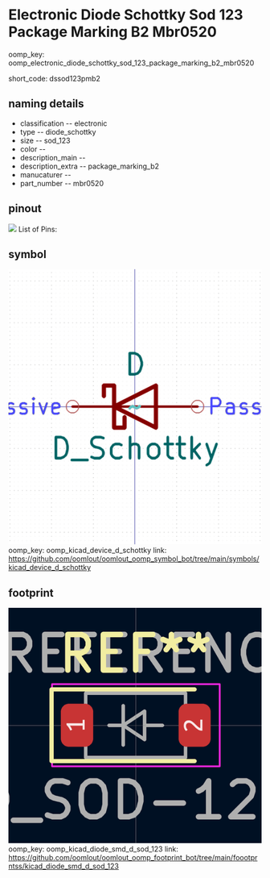 # Electronic Diode Schottky Sod 123 Package Marking B2 Mbr0520
oomp_key: oomp_electronic_diode_schottky_sod_123_package_marking_b2_mbr0520  

short_code: dssod123pmb2
## naming details
* classification -- electronic
* type -- diode_schottky
* size -- sod_123
* color -- 
* description_main -- 
* description_extra -- package_marking_b2
* manucaturer -- 
* part_number -- mbr0520
## pinout
![](working_pinout_600.png)
List of Pins:

## symbol

![](symbol/0/working/working_600.png)  
oomp_key: oomp_kicad_device_d_schottky
link: https://github.com/oomlout/oomlout_oomp_symbol_bot/tree/main/symbols/kicad_device_d_schottky


## footprint

![](footprint/0/working/working_600.png)  
oomp_key: oomp_kicad_diode_smd_d_sod_123
link: https://github.com/oomlout/oomlout_oomp_footprint_bot/tree/main/foootprntss/kicad_diode_smd_d_sod_123

